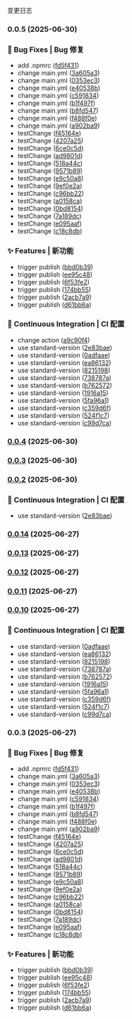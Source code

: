 变更日志
### 0.0.5 (2025-06-30)


### 🐛 Bug Fixes | Bug 修复

* add .npmrc ([fd5f431](https://github.com/lihubi/svg.gridHelper.js/commit/fd5f4316555fb9ada05d45adcabb39743203e02b))
* change main.yml ([3a605a3](https://github.com/lihubi/svg.gridHelper.js/commit/3a605a359949acc0860d19ba7c45e024b9054d5b))
* change main.yml ([0353ec3](https://github.com/lihubi/svg.gridHelper.js/commit/0353ec39e6a016b8404a3bb1b91371a1403de63d))
* change main.yml ([e40538b](https://github.com/lihubi/svg.gridHelper.js/commit/e40538ba139426e928ee311e794f492b01fa4262))
* change main.yml ([c591834](https://github.com/lihubi/svg.gridHelper.js/commit/c5918343a452c5e5a58b27f3c15de63c07a421b7))
* change main.yml ([b1f497f](https://github.com/lihubi/svg.gridHelper.js/commit/b1f497fe612b08f843af989527f8e01ccb9aee1a))
* change main.yml ([b8fd547](https://github.com/lihubi/svg.gridHelper.js/commit/b8fd5475c6f88a1e7ca44709912e1ca6110fd559))
* change main.yml ([f488f0e](https://github.com/lihubi/svg.gridHelper.js/commit/f488f0eec5e1d0ead2082f996bc967fa804c7048))
* change main.yml ([a902ba9](https://github.com/lihubi/svg.gridHelper.js/commit/a902ba94ab223a4f10d9c2ee7d260c05b01f2137))
* testChange ([f45164e](https://github.com/lihubi/svg.gridHelper.js/commit/f45164ecd18a3292040e308b841396936109c0c0))
* testChange ([4207a25](https://github.com/lihubi/svg.gridHelper.js/commit/4207a257d5564c630d66d38ef1bb4fecedc505de))
* testChange ([6ce0c5d](https://github.com/lihubi/svg.gridHelper.js/commit/6ce0c5d85baa5cb9cc4f0c8860a1947bb7cdc781))
* testChange ([ad9801d](https://github.com/lihubi/svg.gridHelper.js/commit/ad9801de694e945f462a13034a78ed0776f88b4d))
* testChange ([518a44c](https://github.com/lihubi/svg.gridHelper.js/commit/518a44ce9032a6724963ab1bcf22a59364684431))
* testChange ([9571b89](https://github.com/lihubi/svg.gridHelper.js/commit/9571b89170fa575eba559cbb8e3b5c854c3627ca))
* testChange ([e9c50a8](https://github.com/lihubi/svg.gridHelper.js/commit/e9c50a84c13d97bd2355b54bebfae1917109683f))
* testChange ([9ef0e2a](https://github.com/lihubi/svg.gridHelper.js/commit/9ef0e2a9ec10f8a5aa674fa96163149612cbc23a))
* testChange ([c96bb22](https://github.com/lihubi/svg.gridHelper.js/commit/c96bb225fede7abbb8c04863cdb43da6068d4481))
* testChange ([a0158ca](https://github.com/lihubi/svg.gridHelper.js/commit/a0158cadf4abd341ce549f6d8d7a9814af9891e4))
* testChange ([0bd8154](https://github.com/lihubi/svg.gridHelper.js/commit/0bd81546392ef204838fe30033a3b1ac2a80098f))
* testChange ([7a189dc](https://github.com/lihubi/svg.gridHelper.js/commit/7a189dca196c2ff84e4f0ae21f022a3e6c1fd181))
* testChange ([e095aaf](https://github.com/lihubi/svg.gridHelper.js/commit/e095aafca62c6c7da119c6bdb194bab54cd349d4))
* testChange ([c18c8db](https://github.com/lihubi/svg.gridHelper.js/commit/c18c8dbac2d27f62e4c47e66e09b7cc22a53add3))


### ✨ Features | 新功能

* trigger publish ([bbd0b39](https://github.com/lihubi/svg.gridHelper.js/commit/bbd0b397e7120515006bbe80dcc6b96815cabfd2))
* trigger publish ([ee95c48](https://github.com/lihubi/svg.gridHelper.js/commit/ee95c486725365fcc578d2e8e31b44e2e443a5a1))
* trigger publish ([6f53fe2](https://github.com/lihubi/svg.gridHelper.js/commit/6f53fe2bff27963c12b09e62141ced61a80c8024))
* trigger publish ([174bb55](https://github.com/lihubi/svg.gridHelper.js/commit/174bb5556b7083d323b434a4cc5484e9a37914c0))
* trigger publish ([2acb7a9](https://github.com/lihubi/svg.gridHelper.js/commit/2acb7a97d69adcbadd0735e511ad8dca8afe25a1))
* trigger publish ([d61bb6a](https://github.com/lihubi/svg.gridHelper.js/commit/d61bb6ab7b7f6d3c34ec28c9e14e9f835d362070))


### 👷 Continuous Integration | CI 配置

* change action ([a9c90f4](https://github.com/lihubi/svg.gridHelper.js/commit/a9c90f462b328377399c748154b81b2ec74c6b30))
* use standard-version ([2e83bae](https://github.com/lihubi/svg.gridHelper.js/commit/2e83bae237182fe7a4ba5de48dccc6e87e240784))
* use standard-version ([0adfaae](https://github.com/lihubi/svg.gridHelper.js/commit/0adfaaee01c0ba022bc32756283b1e08acd1a7bb))
* use standard-version ([ea86132](https://github.com/lihubi/svg.gridHelper.js/commit/ea861325815f035fca838757aa4c0e949fb0edd0))
* use standard-version ([8215198](https://github.com/lihubi/svg.gridHelper.js/commit/821519888563782cd59aaba26c49d3071cbaf856))
* use standard-version ([738787a](https://github.com/lihubi/svg.gridHelper.js/commit/738787acde4a372ce1beae69fa3e00be46dcc8e1))
* use standard-version ([b762572](https://github.com/lihubi/svg.gridHelper.js/commit/b762572ad4857ff22c732c00f85aa194ed04a4ce))
* use standard-version ([1916a15](https://github.com/lihubi/svg.gridHelper.js/commit/1916a15b058edd56fe122e16db39ce7648e86a91))
* use standard-version ([5fa96a1](https://github.com/lihubi/svg.gridHelper.js/commit/5fa96a19ba3d3098f7b704b5ea6dc749d47899f0))
* use standard-version ([c359d6f](https://github.com/lihubi/svg.gridHelper.js/commit/c359d6fb6c7bf37e218b04bea4212104b52d7381))
* use standard-version ([524f1c7](https://github.com/lihubi/svg.gridHelper.js/commit/524f1c73771a97f81d2058ea273675c4ba804399))
* use standard-version ([c99d7ca](https://github.com/lihubi/svg.gridHelper.js/commit/c99d7cad817aeec88731643234c421e260087a99))

### [0.0.4](https://github.com/lihubi/svg.gridHelper.js/compare/v0.0.2...v0.0.4) (2025-06-30)

### [0.0.3](https://github.com/lihubi/svg.gridHelper.js/compare/v0.0.2...v0.0.3) (2025-06-30)

### [0.0.2](https://github.com/svgdotjs/svg.gridhelper.js/compare/v0.0.14...v0.0.2) (2025-06-30)


### 👷 Continuous Integration | CI 配置

* use standard-version ([2e83bae](https://github.com/svgdotjs/svg.gridhelper.js/commit/2e83bae237182fe7a4ba5de48dccc6e87e240784))

### [0.0.14](https://github.com/svgdotjs/svg.gridhelper.js/compare/v0.0.13...v0.0.14) (2025-06-27)

### [0.0.13](https://github.com/svgdotjs/svg.gridhelper.js/compare/v0.0.12...v0.0.13) (2025-06-27)

### [0.0.12](https://github.com/svgdotjs/svg.gridhelper.js/compare/v0.0.11...v0.0.12) (2025-06-27)

### [0.0.11](https://github.com/svgdotjs/svg.gridhelper.js/compare/v0.0.10...v0.0.11) (2025-06-27)

### [0.0.10](https://github.com/svgdotjs/svg.gridhelper.js/compare/v0.0.3...v0.0.10) (2025-06-27)


### 👷 Continuous Integration | CI 配置

* use standard-version ([0adfaae](https://github.com/svgdotjs/svg.gridhelper.js/commit/0adfaaee01c0ba022bc32756283b1e08acd1a7bb))
* use standard-version ([ea86132](https://github.com/svgdotjs/svg.gridhelper.js/commit/ea861325815f035fca838757aa4c0e949fb0edd0))
* use standard-version ([8215198](https://github.com/svgdotjs/svg.gridhelper.js/commit/821519888563782cd59aaba26c49d3071cbaf856))
* use standard-version ([738787a](https://github.com/svgdotjs/svg.gridhelper.js/commit/738787acde4a372ce1beae69fa3e00be46dcc8e1))
* use standard-version ([b762572](https://github.com/svgdotjs/svg.gridhelper.js/commit/b762572ad4857ff22c732c00f85aa194ed04a4ce))
* use standard-version ([1916a15](https://github.com/svgdotjs/svg.gridhelper.js/commit/1916a15b058edd56fe122e16db39ce7648e86a91))
* use standard-version ([5fa96a1](https://github.com/svgdotjs/svg.gridhelper.js/commit/5fa96a19ba3d3098f7b704b5ea6dc749d47899f0))
* use standard-version ([c359d6f](https://github.com/svgdotjs/svg.gridhelper.js/commit/c359d6fb6c7bf37e218b04bea4212104b52d7381))
* use standard-version ([524f1c7](https://github.com/svgdotjs/svg.gridhelper.js/commit/524f1c73771a97f81d2058ea273675c4ba804399))
* use standard-version ([c99d7ca](https://github.com/svgdotjs/svg.gridhelper.js/commit/c99d7cad817aeec88731643234c421e260087a99))

### 0.0.3 (2025-06-27)


### 🐛 Bug Fixes | Bug 修复

* add .npmrc ([fd5f431](https://github.com/svgdotjs/svg.gridhelper.js/commit/fd5f4316555fb9ada05d45adcabb39743203e02b))
* change main.yml ([3a605a3](https://github.com/svgdotjs/svg.gridhelper.js/commit/3a605a359949acc0860d19ba7c45e024b9054d5b))
* change main.yml ([0353ec3](https://github.com/svgdotjs/svg.gridhelper.js/commit/0353ec39e6a016b8404a3bb1b91371a1403de63d))
* change main.yml ([e40538b](https://github.com/svgdotjs/svg.gridhelper.js/commit/e40538ba139426e928ee311e794f492b01fa4262))
* change main.yml ([c591834](https://github.com/svgdotjs/svg.gridhelper.js/commit/c5918343a452c5e5a58b27f3c15de63c07a421b7))
* change main.yml ([b1f497f](https://github.com/svgdotjs/svg.gridhelper.js/commit/b1f497fe612b08f843af989527f8e01ccb9aee1a))
* change main.yml ([b8fd547](https://github.com/svgdotjs/svg.gridhelper.js/commit/b8fd5475c6f88a1e7ca44709912e1ca6110fd559))
* change main.yml ([f488f0e](https://github.com/svgdotjs/svg.gridhelper.js/commit/f488f0eec5e1d0ead2082f996bc967fa804c7048))
* change main.yml ([a902ba9](https://github.com/svgdotjs/svg.gridhelper.js/commit/a902ba94ab223a4f10d9c2ee7d260c05b01f2137))
* testChange ([f45164e](https://github.com/svgdotjs/svg.gridhelper.js/commit/f45164ecd18a3292040e308b841396936109c0c0))
* testChange ([4207a25](https://github.com/svgdotjs/svg.gridhelper.js/commit/4207a257d5564c630d66d38ef1bb4fecedc505de))
* testChange ([6ce0c5d](https://github.com/svgdotjs/svg.gridhelper.js/commit/6ce0c5d85baa5cb9cc4f0c8860a1947bb7cdc781))
* testChange ([ad9801d](https://github.com/svgdotjs/svg.gridhelper.js/commit/ad9801de694e945f462a13034a78ed0776f88b4d))
* testChange ([518a44c](https://github.com/svgdotjs/svg.gridhelper.js/commit/518a44ce9032a6724963ab1bcf22a59364684431))
* testChange ([9571b89](https://github.com/svgdotjs/svg.gridhelper.js/commit/9571b89170fa575eba559cbb8e3b5c854c3627ca))
* testChange ([e9c50a8](https://github.com/svgdotjs/svg.gridhelper.js/commit/e9c50a84c13d97bd2355b54bebfae1917109683f))
* testChange ([9ef0e2a](https://github.com/svgdotjs/svg.gridhelper.js/commit/9ef0e2a9ec10f8a5aa674fa96163149612cbc23a))
* testChange ([c96bb22](https://github.com/svgdotjs/svg.gridhelper.js/commit/c96bb225fede7abbb8c04863cdb43da6068d4481))
* testChange ([a0158ca](https://github.com/svgdotjs/svg.gridhelper.js/commit/a0158cadf4abd341ce549f6d8d7a9814af9891e4))
* testChange ([0bd8154](https://github.com/svgdotjs/svg.gridhelper.js/commit/0bd81546392ef204838fe30033a3b1ac2a80098f))
* testChange ([7a189dc](https://github.com/svgdotjs/svg.gridhelper.js/commit/7a189dca196c2ff84e4f0ae21f022a3e6c1fd181))
* testChange ([e095aaf](https://github.com/svgdotjs/svg.gridhelper.js/commit/e095aafca62c6c7da119c6bdb194bab54cd349d4))
* testChange ([c18c8db](https://github.com/svgdotjs/svg.gridhelper.js/commit/c18c8dbac2d27f62e4c47e66e09b7cc22a53add3))


### ✨ Features | 新功能

* trigger publish ([bbd0b39](https://github.com/svgdotjs/svg.gridhelper.js/commit/bbd0b397e7120515006bbe80dcc6b96815cabfd2))
* trigger publish ([ee95c48](https://github.com/svgdotjs/svg.gridhelper.js/commit/ee95c486725365fcc578d2e8e31b44e2e443a5a1))
* trigger publish ([6f53fe2](https://github.com/svgdotjs/svg.gridhelper.js/commit/6f53fe2bff27963c12b09e62141ced61a80c8024))
* trigger publish ([174bb55](https://github.com/svgdotjs/svg.gridhelper.js/commit/174bb5556b7083d323b434a4cc5484e9a37914c0))
* trigger publish ([2acb7a9](https://github.com/svgdotjs/svg.gridhelper.js/commit/2acb7a97d69adcbadd0735e511ad8dca8afe25a1))
* trigger publish ([d61bb6a](https://github.com/svgdotjs/svg.gridhelper.js/commit/d61bb6ab7b7f6d3c34ec28c9e14e9f835d362070))
